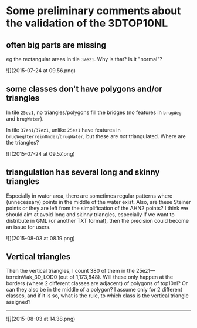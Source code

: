 
# Some preliminary comments about the validation of the 3DTOP10NL


## often big parts are missing 

eg the rectangular areas in tile `37ez1`. Why is that? Is it "normal"?

![](2015-07-24 at 09.56.png)


## some classes don't have polygons and/or triangles

In tile `25ez1`, no triangles/polygons fill the bridges (no features in `brugWeg` and
`brugWater`).

In tile `37en1`/`37ez1`, unlike `25ez1` have features in `brugWeg`/`terreinOnder`/`brugWater`, but
these are *not* triangulated.
Where are the triangles?

![](2015-07-24 at 09.57.png)


## triangulation has several long and skinny triangles

Especially in water area, there are sometimes regular patterns where (unnecessary) points in the middle of the water exist.
Also, are these Steiner points or they are left from the simplification of the AHN2 points?
I think we should aim at avoid long and skinny triangles, especially if we want to distribute in GML (or another TXT format), then the precision could become an issue for users.

![](2015-08-03 at 08.19.png)

## Vertical triangles

Then the vertical triangles, I count 380 of them in the
25ez1—terreinVlak_3D_LOD0 (out of 1,173,848). Will these only happen
at the borders (where 2 different classes are adjacent) of polygons of
top10nl? Or can they also be in the middle of a polygon? I assume only
for 2 different classes, and if it is so, what is the rule, to which
class is the vertical triangle assigned?


- - - 




![](2015-08-03 at 14.38.png)

